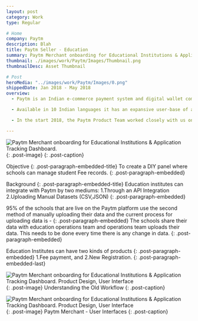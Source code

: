 ```yaml
---
layout: post
category: Work
type: Regular

# Home
company: Paytm
description: Blah
title: Paytm Seller - Education
summary: Paytm Merchant onboarding for Educational Institutions & Application Tracking Dashboard.
thumbnail: ./images/work/Paytm/Images/Thumbnail.png
thumbnailDesc: Asset Thumbnail

# Post
heroMedia: "../images/work/Paytm/Images/0.png"
shippedDate: Jan 2018 - May 2018
overview:
  - Paytm is an Indian e-commerce payment system and digital wallet company.

  - Available in 10 Indian languages it has an expansive user-base of approx. 300 million and branches out to use-cases like mobile recharges, utility bill payments, travel, movies, and events bookings as well as in-store payments at grocery stores, fruits and vegetable shops, restaurants, parking, tolls, pharmacies and education institutions with the Paytm QR code.

  - In the start 2018, the Paytm Product Team worked closely with us on redesigning the experience of onboarding educational institutions where they can manage student fee records. My responsibilities included designing the merchant onboarding experience and merchant dashboard; working together with Rahul (Product Designer) <https://www.linkedin.com/in/rahul-beniwal-7b35405a/>.

---
```


<img src="../images/work/Paytm/Images/1-lqip.png" data-src="../images/work/Paytm/Images/1.png" class="lazyload blur-up" alt="Paytm Merchant onboarding for Educational Institutions & Application Tracking Dashboard.">{: .post-image}
{: .post-caption}

Objective
{: .post-paragraph-embedded-title}
To create a DIY panel where schools can manage student Fee records.
{: .post-paragraph-embedded}



Background
{: .post-paragraph-embedded-title}
Education institutes can integrate with Paytm by two mediums:
1.Through an API Integration
2.Uploading Manual Datasets (CSV,JSON)
{: .post-paragraph-embedded}

95% of the schools that are live on the Paytm platform use the second method of manually uploading their data and the current process for uploading data is -
{: .post-paragraph-embedded}
The schools share their data with education operations team and operations team uploads their data. This needs to be done every time there is any change in data.
{: .post-paragraph-embedded}

Education Institutes can have two kinds of products
{: .post-paragraph-embedded}
1.Fee payment, and
2.New Registration.
{: .post-paragraph-embedded-last}

<img src="../images/work/Paytm/Images/2-lqip.png" data-src="../images/work/Paytm/Images/2.png" class="lazyload blur-up" alt="Paytm Merchant onboarding for Educational Institutions & Application Tracking Dashboard. Product Design, User Interface">{: .post-image}
Understanding the Old Workflow
{: .post-caption}

<img src="../images/work/Paytm/Images/3-lqip.png" data-src="../images/work/Paytm/Images/3.png" class="lazyload blur-up" alt="Paytm Merchant onboarding for Educational Institutions & Application Tracking Dashboard. Product Design, User Interface">{: .post-image}
Paytm Merchant - User Interfaces
{: .post-caption}
